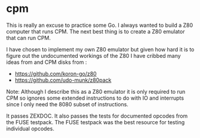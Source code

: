 # cpm

This is really an excuse to practice some Go.
I always wanted to build a Z80 computer that runs CPM. The next best thing is to create a Z80 emulator that can run CPM.

I have chosen to implement my own Z80 emulator but given how hard it is to figure out the undocumented workings of the Z80
I have cribbed many ideas from and CPM disks from :

* https://github.com/koron-go/z80
* https://github.com/udo-munk/z80pack

Note: Although I describe this as a Z80 emulator it is only required to run CPM so ignores some 
extended instructions to do with IO and interrupts since I only need the 8080 subset of instructions.

It passes ZEXDOC.
It also passes the tests for documented opcodes from the FUSE testpack.
The FUSE testpack was the best resource for testing individual opcodes.


